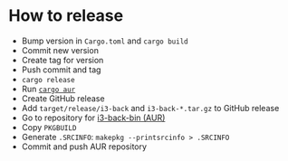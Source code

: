 # How to release

- Bump version in `Cargo.toml` and `cargo build`
- Commit new version
- Create tag for version
- Push commit and tag
- `cargo release`
- Run [`cargo aur`](https://crates.io/crates/cargo-aur)
- Create GitHub release
- Add `target/release/i3-back` and `i3-back-*.tar.gz` to GitHub release
- Go to repository for [i3-back-bin (AUR)](https://aur.archlinux.org/packages/i3-back-bin)
- Copy `PKGBUILD`
- Generate `.SRCINFO`: `makepkg --printsrcinfo > .SRCINFO`
- Commit and push AUR repository
